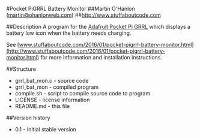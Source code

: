 #Pocket PiGRRL Battery Monitor
##Martin O'Hanlon (martin@ohanlonweb.com)
##http://www.stuffaboutcode.com

##Description
A program for the [Adafruit Pocket Pi GRRL](https://learn.adafruit.com/pocket-pigrrl/overview) which displays a battery low icon when the battery needs charging.

See [www.stuffaboutcode.com/2016/01/pocket-pigrrl-battery-monitor.html](http://www.stuffaboutcode.com/2016/01/pocket-pigrrl-battery-monitor.html) for more information and installation instructions.

##Structure
* grrl_bat_mon.c - source code
* grrl_bat_mon - compiled program
* compile.sh - script to compile source code to program
* LICENSE - license information
* README.md - this file

##Version history
* 0.1 - Initial stable version
